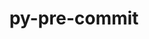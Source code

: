 ---
title: "py-pre-commit"
layout: cache
categories: [package, develop]
meta: {"versions": ["3.3.3"], "compilers": ["gcc@=11.1.0", "gcc@=11.4.0", "gcc@=9.4.0", "oneapi@=2023.2.0", "oneapi@=2023.2.1"], "oss": ["ubuntu20.04"], "platforms": ["linux"], "targets": ["aarch64", "neoverse_v1", "ppc64le", "x86_64_v3"], "stacks": ["data-vis-sdk", "e4s", "e4s-arm", "e4s-neoverse_v1", "e4s-oneapi", "e4s-power", "root"], "num_specs": 87, "num_specs_by_stack": {"root": 87, "e4s-arm": 8, "e4s-neoverse_v1": 8, "e4s-power": 14, "data-vis-sdk": 12, "e4s": 26, "e4s-oneapi": 19}}
spec_details: [{"hash": "3ykhexrwudp5kopfsn2jezqsepj24227", "compiler": "gcc@=11.4.0", "versions": ["3.3.3"], "os": "ubuntu20.04", "platform": "linux", "target": "aarch64", "variants": ["build_system=python_pip"], "stacks": ["root", "e4s-arm"], "size": "-", "tarball": "https://binaries.spack.io/develop/build_cache/linux-ubuntu20.04-aarch64/gcc-11.4.0/py-pre-commit-3.3.3/linux-ubuntu20.04-aarch64-gcc-11.4.0-py-pre-commit-3.3.3-3ykhexrwudp5kopfsn2jezqsepj24227.spack"}, {"hash": "7xnsxwwuhbj5y66tyo4vdthfbvnvw3jp", "compiler": "gcc@=11.4.0", "versions": ["3.3.3"], "os": "ubuntu20.04", "platform": "linux", "target": "aarch64", "variants": ["build_system=python_pip"], "stacks": ["root", "e4s-arm"], "size": "-", "tarball": "https://binaries.spack.io/develop/build_cache/linux-ubuntu20.04-aarch64/gcc-11.4.0/py-pre-commit-3.3.3/linux-ubuntu20.04-aarch64-gcc-11.4.0-py-pre-commit-3.3.3-7xnsxwwuhbj5y66tyo4vdthfbvnvw3jp.spack"}, {"hash": "f6obwvhtxaluj5ahzc5m4mk6pj3xdsr3", "compiler": "gcc@=11.4.0", "versions": ["3.3.3"], "os": "ubuntu20.04", "platform": "linux", "target": "aarch64", "variants": ["build_system=python_pip"], "stacks": ["root", "e4s-arm"], "size": "-", "tarball": "https://binaries.spack.io/develop/build_cache/linux-ubuntu20.04-aarch64/gcc-11.4.0/py-pre-commit-3.3.3/linux-ubuntu20.04-aarch64-gcc-11.4.0-py-pre-commit-3.3.3-f6obwvhtxaluj5ahzc5m4mk6pj3xdsr3.spack"}, {"hash": "e3t2ppahqkq47xcssldba4yoib52u5ju", "compiler": "gcc@=11.4.0", "versions": ["3.3.3"], "os": "ubuntu20.04", "platform": "linux", "target": "aarch64", "variants": ["build_system=python_pip"], "stacks": ["root", "e4s-arm"], "size": "-", "tarball": "https://binaries.spack.io/develop/build_cache/linux-ubuntu20.04-aarch64/gcc-11.4.0/py-pre-commit-3.3.3/linux-ubuntu20.04-aarch64-gcc-11.4.0-py-pre-commit-3.3.3-e3t2ppahqkq47xcssldba4yoib52u5ju.spack"}, {"hash": "xpibqcmuhzoi7snddbga2gzfvqtssgxk", "compiler": "gcc@=11.4.0", "versions": ["3.3.3"], "os": "ubuntu20.04", "platform": "linux", "target": "aarch64", "variants": ["build_system=python_pip"], "stacks": ["root", "e4s-arm"], "size": "-", "tarball": "https://binaries.spack.io/develop/build_cache/linux-ubuntu20.04-aarch64/gcc-11.4.0/py-pre-commit-3.3.3/linux-ubuntu20.04-aarch64-gcc-11.4.0-py-pre-commit-3.3.3-xpibqcmuhzoi7snddbga2gzfvqtssgxk.spack"}, {"hash": "wjwht2vwmqspd6ibgfkv5yycqolhbrwv", "compiler": "gcc@=11.4.0", "versions": ["3.3.3"], "os": "ubuntu20.04", "platform": "linux", "target": "aarch64", "variants": ["build_system=python_pip"], "stacks": ["root", "e4s-arm"], "size": "-", "tarball": "https://binaries.spack.io/develop/build_cache/linux-ubuntu20.04-aarch64/gcc-11.4.0/py-pre-commit-3.3.3/linux-ubuntu20.04-aarch64-gcc-11.4.0-py-pre-commit-3.3.3-wjwht2vwmqspd6ibgfkv5yycqolhbrwv.spack"}, {"hash": "ze2bgtc4563pexqsfyhn6m47mv6dyrpp", "compiler": "gcc@=11.4.0", "versions": ["3.3.3"], "os": "ubuntu20.04", "platform": "linux", "target": "aarch64", "variants": ["build_system=python_pip"], "stacks": ["root", "e4s-arm"], "size": "-", "tarball": "https://binaries.spack.io/develop/build_cache/linux-ubuntu20.04-aarch64/gcc-11.4.0/py-pre-commit-3.3.3/linux-ubuntu20.04-aarch64-gcc-11.4.0-py-pre-commit-3.3.3-ze2bgtc4563pexqsfyhn6m47mv6dyrpp.spack"}, {"hash": "sxvrpcvwjudomjflyvuxv6ciqf7y6bom", "compiler": "gcc@=11.4.0", "versions": ["3.3.3"], "os": "ubuntu20.04", "platform": "linux", "target": "aarch64", "variants": ["build_system=python_pip"], "stacks": ["root", "e4s-arm"], "size": "-", "tarball": "https://binaries.spack.io/develop/build_cache/linux-ubuntu20.04-aarch64/gcc-11.4.0/py-pre-commit-3.3.3/linux-ubuntu20.04-aarch64-gcc-11.4.0-py-pre-commit-3.3.3-sxvrpcvwjudomjflyvuxv6ciqf7y6bom.spack"}, {"hash": "nffouigujocweri4fj7ggkvb2g7eulll", "compiler": "gcc@=11.4.0", "versions": ["3.3.3"], "os": "ubuntu20.04", "platform": "linux", "target": "neoverse_v1", "variants": ["build_system=python_pip"], "stacks": ["root", "e4s-neoverse_v1"], "size": "-", "tarball": "https://binaries.spack.io/develop/build_cache/linux-ubuntu20.04-neoverse_v1/gcc-11.4.0/py-pre-commit-3.3.3/linux-ubuntu20.04-neoverse_v1-gcc-11.4.0-py-pre-commit-3.3.3-nffouigujocweri4fj7ggkvb2g7eulll.spack"}, {"hash": "auplbar3x3baolsxsbmngnxegf6ivmkk", "compiler": "gcc@=11.4.0", "versions": ["3.3.3"], "os": "ubuntu20.04", "platform": "linux", "target": "neoverse_v1", "variants": ["build_system=python_pip"], "stacks": ["root", "e4s-neoverse_v1"], "size": "-", "tarball": "https://binaries.spack.io/develop/build_cache/linux-ubuntu20.04-neoverse_v1/gcc-11.4.0/py-pre-commit-3.3.3/linux-ubuntu20.04-neoverse_v1-gcc-11.4.0-py-pre-commit-3.3.3-auplbar3x3baolsxsbmngnxegf6ivmkk.spack"}, {"hash": "n75yroniganrspz5or5nzvc2n5mizmxc", "compiler": "gcc@=11.4.0", "versions": ["3.3.3"], "os": "ubuntu20.04", "platform": "linux", "target": "neoverse_v1", "variants": ["build_system=python_pip"], "stacks": ["root", "e4s-neoverse_v1"], "size": "-", "tarball": "https://binaries.spack.io/develop/build_cache/linux-ubuntu20.04-neoverse_v1/gcc-11.4.0/py-pre-commit-3.3.3/linux-ubuntu20.04-neoverse_v1-gcc-11.4.0-py-pre-commit-3.3.3-n75yroniganrspz5or5nzvc2n5mizmxc.spack"}, {"hash": "ackmzmpxcff7vmylsv4pttuxzec7w6ez", "compiler": "gcc@=11.4.0", "versions": ["3.3.3"], "os": "ubuntu20.04", "platform": "linux", "target": "neoverse_v1", "variants": ["build_system=python_pip"], "stacks": ["root", "e4s-neoverse_v1"], "size": "-", "tarball": "https://binaries.spack.io/develop/build_cache/linux-ubuntu20.04-neoverse_v1/gcc-11.4.0/py-pre-commit-3.3.3/linux-ubuntu20.04-neoverse_v1-gcc-11.4.0-py-pre-commit-3.3.3-ackmzmpxcff7vmylsv4pttuxzec7w6ez.spack"}, {"hash": "tkwyxdnlmb5k6jappwsaog44ltltmx3s", "compiler": "gcc@=11.4.0", "versions": ["3.3.3"], "os": "ubuntu20.04", "platform": "linux", "target": "neoverse_v1", "variants": ["build_system=python_pip"], "stacks": ["root", "e4s-neoverse_v1"], "size": "-", "tarball": "https://binaries.spack.io/develop/build_cache/linux-ubuntu20.04-neoverse_v1/gcc-11.4.0/py-pre-commit-3.3.3/linux-ubuntu20.04-neoverse_v1-gcc-11.4.0-py-pre-commit-3.3.3-tkwyxdnlmb5k6jappwsaog44ltltmx3s.spack"}, {"hash": "o4m2sh66ra4phhw6jzukn6in322kh2dj", "compiler": "gcc@=11.4.0", "versions": ["3.3.3"], "os": "ubuntu20.04", "platform": "linux", "target": "neoverse_v1", "variants": ["build_system=python_pip"], "stacks": ["root", "e4s-neoverse_v1"], "size": "-", "tarball": "https://binaries.spack.io/develop/build_cache/linux-ubuntu20.04-neoverse_v1/gcc-11.4.0/py-pre-commit-3.3.3/linux-ubuntu20.04-neoverse_v1-gcc-11.4.0-py-pre-commit-3.3.3-o4m2sh66ra4phhw6jzukn6in322kh2dj.spack"}, {"hash": "zhkkv774nyg23hynf5jdue2epbpzoend", "compiler": "gcc@=11.4.0", "versions": ["3.3.3"], "os": "ubuntu20.04", "platform": "linux", "target": "neoverse_v1", "variants": ["build_system=python_pip"], "stacks": ["root", "e4s-neoverse_v1"], "size": "-", "tarball": "https://binaries.spack.io/develop/build_cache/linux-ubuntu20.04-neoverse_v1/gcc-11.4.0/py-pre-commit-3.3.3/linux-ubuntu20.04-neoverse_v1-gcc-11.4.0-py-pre-commit-3.3.3-zhkkv774nyg23hynf5jdue2epbpzoend.spack"}, {"hash": "pmmzueu7xxezzkr2n3u2gi3dfav2xvcx", "compiler": "gcc@=11.4.0", "versions": ["3.3.3"], "os": "ubuntu20.04", "platform": "linux", "target": "neoverse_v1", "variants": ["build_system=python_pip"], "stacks": ["root", "e4s-neoverse_v1"], "size": "-", "tarball": "https://binaries.spack.io/develop/build_cache/linux-ubuntu20.04-neoverse_v1/gcc-11.4.0/py-pre-commit-3.3.3/linux-ubuntu20.04-neoverse_v1-gcc-11.4.0-py-pre-commit-3.3.3-pmmzueu7xxezzkr2n3u2gi3dfav2xvcx.spack"}, {"hash": "nhqbwfmg7bzfne6vn3bwh5w2e4x7gjeq", "compiler": "gcc@=9.4.0", "versions": ["3.3.3"], "os": "ubuntu20.04", "platform": "linux", "target": "ppc64le", "variants": ["build_system=python_pip"], "stacks": ["root", "e4s-power"], "size": "-", "tarball": "https://binaries.spack.io/develop/build_cache/linux-ubuntu20.04-ppc64le/gcc-9.4.0/py-pre-commit-3.3.3/linux-ubuntu20.04-ppc64le-gcc-9.4.0-py-pre-commit-3.3.3-nhqbwfmg7bzfne6vn3bwh5w2e4x7gjeq.spack"}, {"hash": "gkzikpvehz55wzl7zpxlinxeh6rekp7p", "compiler": "gcc@=9.4.0", "versions": ["3.3.3"], "os": "ubuntu20.04", "platform": "linux", "target": "ppc64le", "variants": ["build_system=python_pip"], "stacks": ["root", "e4s-power"], "size": "-", "tarball": "https://binaries.spack.io/develop/build_cache/linux-ubuntu20.04-ppc64le/gcc-9.4.0/py-pre-commit-3.3.3/linux-ubuntu20.04-ppc64le-gcc-9.4.0-py-pre-commit-3.3.3-gkzikpvehz55wzl7zpxlinxeh6rekp7p.spack"}, {"hash": "dm2o2o2ybmhpyaczcakuuyhfphelmh6t", "compiler": "gcc@=9.4.0", "versions": ["3.3.3"], "os": "ubuntu20.04", "platform": "linux", "target": "ppc64le", "variants": ["build_system=python_pip"], "stacks": ["root", "e4s-power"], "size": "-", "tarball": "https://binaries.spack.io/develop/build_cache/linux-ubuntu20.04-ppc64le/gcc-9.4.0/py-pre-commit-3.3.3/linux-ubuntu20.04-ppc64le-gcc-9.4.0-py-pre-commit-3.3.3-dm2o2o2ybmhpyaczcakuuyhfphelmh6t.spack"}, {"hash": "iodipuiy6vfqoksk5og5egtcheesppqj", "compiler": "gcc@=9.4.0", "versions": ["3.3.3"], "os": "ubuntu20.04", "platform": "linux", "target": "ppc64le", "variants": ["build_system=python_pip"], "stacks": ["root", "e4s-power"], "size": "-", "tarball": "https://binaries.spack.io/develop/build_cache/linux-ubuntu20.04-ppc64le/gcc-9.4.0/py-pre-commit-3.3.3/linux-ubuntu20.04-ppc64le-gcc-9.4.0-py-pre-commit-3.3.3-iodipuiy6vfqoksk5og5egtcheesppqj.spack"}, {"hash": "yzxzepphfrcizjsngljawmgicrqqroay", "compiler": "gcc@=9.4.0", "versions": ["3.3.3"], "os": "ubuntu20.04", "platform": "linux", "target": "ppc64le", "variants": ["build_system=python_pip"], "stacks": ["root", "e4s-power"], "size": "-", "tarball": "https://binaries.spack.io/develop/build_cache/linux-ubuntu20.04-ppc64le/gcc-9.4.0/py-pre-commit-3.3.3/linux-ubuntu20.04-ppc64le-gcc-9.4.0-py-pre-commit-3.3.3-yzxzepphfrcizjsngljawmgicrqqroay.spack"}, {"hash": "6vzu24lgglru3bhywl4rwpwdo3k64zyb", "compiler": "gcc@=9.4.0", "versions": ["3.3.3"], "os": "ubuntu20.04", "platform": "linux", "target": "ppc64le", "variants": ["build_system=python_pip"], "stacks": ["root", "e4s-power"], "size": "-", "tarball": "https://binaries.spack.io/develop/build_cache/linux-ubuntu20.04-ppc64le/gcc-9.4.0/py-pre-commit-3.3.3/linux-ubuntu20.04-ppc64le-gcc-9.4.0-py-pre-commit-3.3.3-6vzu24lgglru3bhywl4rwpwdo3k64zyb.spack"}, {"hash": "llxyh2kvaoqbfrzpk3spp5y2bw7onp7g", "compiler": "gcc@=9.4.0", "versions": ["3.3.3"], "os": "ubuntu20.04", "platform": "linux", "target": "ppc64le", "variants": ["build_system=python_pip"], "stacks": ["root", "e4s-power"], "size": "-", "tarball": "https://binaries.spack.io/develop/build_cache/linux-ubuntu20.04-ppc64le/gcc-9.4.0/py-pre-commit-3.3.3/linux-ubuntu20.04-ppc64le-gcc-9.4.0-py-pre-commit-3.3.3-llxyh2kvaoqbfrzpk3spp5y2bw7onp7g.spack"}, {"hash": "jqabg56nclkn6d24vvvomhhw2z5g6h5q", "compiler": "gcc@=9.4.0", "versions": ["3.3.3"], "os": "ubuntu20.04", "platform": "linux", "target": "ppc64le", "variants": ["build_system=python_pip"], "stacks": ["root", "e4s-power"], "size": "-", "tarball": "https://binaries.spack.io/develop/build_cache/linux-ubuntu20.04-ppc64le/gcc-9.4.0/py-pre-commit-3.3.3/linux-ubuntu20.04-ppc64le-gcc-9.4.0-py-pre-commit-3.3.3-jqabg56nclkn6d24vvvomhhw2z5g6h5q.spack"}, {"hash": "w6ll4xfw53i6kr4uech6ytv7rwzw27cw", "compiler": "gcc@=9.4.0", "versions": ["3.3.3"], "os": "ubuntu20.04", "platform": "linux", "target": "ppc64le", "variants": ["build_system=python_pip"], "stacks": ["root", "e4s-power"], "size": "-", "tarball": "https://binaries.spack.io/develop/build_cache/linux-ubuntu20.04-ppc64le/gcc-9.4.0/py-pre-commit-3.3.3/linux-ubuntu20.04-ppc64le-gcc-9.4.0-py-pre-commit-3.3.3-w6ll4xfw53i6kr4uech6ytv7rwzw27cw.spack"}, {"hash": "vz5wghk47ss4ckuy2yvc3yqec7pi3ptn", "compiler": "gcc@=9.4.0", "versions": ["3.3.3"], "os": "ubuntu20.04", "platform": "linux", "target": "ppc64le", "variants": ["build_system=python_pip"], "stacks": ["root", "e4s-power"], "size": "-", "tarball": "https://binaries.spack.io/develop/build_cache/linux-ubuntu20.04-ppc64le/gcc-9.4.0/py-pre-commit-3.3.3/linux-ubuntu20.04-ppc64le-gcc-9.4.0-py-pre-commit-3.3.3-vz5wghk47ss4ckuy2yvc3yqec7pi3ptn.spack"}, {"hash": "3o4o4u6pejrncgrjvdkjfpjctq6ol7rw", "compiler": "gcc@=9.4.0", "versions": ["3.3.3"], "os": "ubuntu20.04", "platform": "linux", "target": "ppc64le", "variants": ["build_system=python_pip"], "stacks": ["root", "e4s-power"], "size": "-", "tarball": "https://binaries.spack.io/develop/build_cache/linux-ubuntu20.04-ppc64le/gcc-9.4.0/py-pre-commit-3.3.3/linux-ubuntu20.04-ppc64le-gcc-9.4.0-py-pre-commit-3.3.3-3o4o4u6pejrncgrjvdkjfpjctq6ol7rw.spack"}, {"hash": "bus3uswoglipyz4yfco264egtgxoav5w", "compiler": "gcc@=9.4.0", "versions": ["3.3.3"], "os": "ubuntu20.04", "platform": "linux", "target": "ppc64le", "variants": ["build_system=python_pip"], "stacks": ["root", "e4s-power"], "size": "-", "tarball": "https://binaries.spack.io/develop/build_cache/linux-ubuntu20.04-ppc64le/gcc-9.4.0/py-pre-commit-3.3.3/linux-ubuntu20.04-ppc64le-gcc-9.4.0-py-pre-commit-3.3.3-bus3uswoglipyz4yfco264egtgxoav5w.spack"}, {"hash": "4bdkzsklrc2okftqz4trkh3zd6rtdg2g", "compiler": "gcc@=9.4.0", "versions": ["3.3.3"], "os": "ubuntu20.04", "platform": "linux", "target": "ppc64le", "variants": ["build_system=python_pip"], "stacks": ["root", "e4s-power"], "size": "-", "tarball": "https://binaries.spack.io/develop/build_cache/linux-ubuntu20.04-ppc64le/gcc-9.4.0/py-pre-commit-3.3.3/linux-ubuntu20.04-ppc64le-gcc-9.4.0-py-pre-commit-3.3.3-4bdkzsklrc2okftqz4trkh3zd6rtdg2g.spack"}, {"hash": "vs5w7egoxrah7um3ea6ostbpou5533g7", "compiler": "gcc@=9.4.0", "versions": ["3.3.3"], "os": "ubuntu20.04", "platform": "linux", "target": "ppc64le", "variants": ["build_system=python_pip"], "stacks": ["root", "e4s-power"], "size": "-", "tarball": "https://binaries.spack.io/develop/build_cache/linux-ubuntu20.04-ppc64le/gcc-9.4.0/py-pre-commit-3.3.3/linux-ubuntu20.04-ppc64le-gcc-9.4.0-py-pre-commit-3.3.3-vs5w7egoxrah7um3ea6ostbpou5533g7.spack"}, {"hash": "xghrbhqn2hkwjkdhpkc2i6aminevbdzh", "compiler": "gcc@=11.1.0", "versions": ["3.3.3"], "os": "ubuntu20.04", "platform": "linux", "target": "x86_64_v3", "variants": ["build_system=python_pip"], "stacks": ["data-vis-sdk", "root"], "size": "-", "tarball": "https://binaries.spack.io/develop/build_cache/linux-ubuntu20.04-x86_64_v3/gcc-11.1.0/py-pre-commit-3.3.3/linux-ubuntu20.04-x86_64_v3-gcc-11.1.0-py-pre-commit-3.3.3-xghrbhqn2hkwjkdhpkc2i6aminevbdzh.spack"}, {"hash": "5hphvox4267g6dtsqrpmz4ahaqgxxgor", "compiler": "gcc@=11.1.0", "versions": ["3.3.3"], "os": "ubuntu20.04", "platform": "linux", "target": "x86_64_v3", "variants": ["build_system=python_pip"], "stacks": ["data-vis-sdk", "root"], "size": "-", "tarball": "https://binaries.spack.io/develop/build_cache/linux-ubuntu20.04-x86_64_v3/gcc-11.1.0/py-pre-commit-3.3.3/linux-ubuntu20.04-x86_64_v3-gcc-11.1.0-py-pre-commit-3.3.3-5hphvox4267g6dtsqrpmz4ahaqgxxgor.spack"}, {"hash": "5y552kfxco4bl3so3zvcwqp5zy5zwxmy", "compiler": "gcc@=11.1.0", "versions": ["3.3.3"], "os": "ubuntu20.04", "platform": "linux", "target": "x86_64_v3", "variants": ["build_system=python_pip"], "stacks": ["data-vis-sdk", "root"], "size": "-", "tarball": "https://binaries.spack.io/develop/build_cache/linux-ubuntu20.04-x86_64_v3/gcc-11.1.0/py-pre-commit-3.3.3/linux-ubuntu20.04-x86_64_v3-gcc-11.1.0-py-pre-commit-3.3.3-5y552kfxco4bl3so3zvcwqp5zy5zwxmy.spack"}, {"hash": "iemcvah7cemgey6yomf76rsvebudtqoc", "compiler": "gcc@=11.1.0", "versions": ["3.3.3"], "os": "ubuntu20.04", "platform": "linux", "target": "x86_64_v3", "variants": ["build_system=python_pip"], "stacks": ["data-vis-sdk", "root"], "size": "-", "tarball": "https://binaries.spack.io/develop/build_cache/linux-ubuntu20.04-x86_64_v3/gcc-11.1.0/py-pre-commit-3.3.3/linux-ubuntu20.04-x86_64_v3-gcc-11.1.0-py-pre-commit-3.3.3-iemcvah7cemgey6yomf76rsvebudtqoc.spack"}, {"hash": "ror74cpzydh2ddgphmaoxfick6luhke5", "compiler": "gcc@=11.1.0", "versions": ["3.3.3"], "os": "ubuntu20.04", "platform": "linux", "target": "x86_64_v3", "variants": ["build_system=python_pip"], "stacks": ["data-vis-sdk", "root"], "size": "-", "tarball": "https://binaries.spack.io/develop/build_cache/linux-ubuntu20.04-x86_64_v3/gcc-11.1.0/py-pre-commit-3.3.3/linux-ubuntu20.04-x86_64_v3-gcc-11.1.0-py-pre-commit-3.3.3-ror74cpzydh2ddgphmaoxfick6luhke5.spack"}, {"hash": "kusu3iz7wlclmnywfoz22gbtg2egxyzv", "compiler": "gcc@=11.1.0", "versions": ["3.3.3"], "os": "ubuntu20.04", "platform": "linux", "target": "x86_64_v3", "variants": ["build_system=python_pip"], "stacks": ["data-vis-sdk", "root"], "size": "-", "tarball": "https://binaries.spack.io/develop/build_cache/linux-ubuntu20.04-x86_64_v3/gcc-11.1.0/py-pre-commit-3.3.3/linux-ubuntu20.04-x86_64_v3-gcc-11.1.0-py-pre-commit-3.3.3-kusu3iz7wlclmnywfoz22gbtg2egxyzv.spack"}, {"hash": "nf3t3m5knb37ax6cjtp4fbbvazcbzvj3", "compiler": "gcc@=11.1.0", "versions": ["3.3.3"], "os": "ubuntu20.04", "platform": "linux", "target": "x86_64_v3", "variants": ["build_system=python_pip"], "stacks": ["data-vis-sdk", "root"], "size": "-", "tarball": "https://binaries.spack.io/develop/build_cache/linux-ubuntu20.04-x86_64_v3/gcc-11.1.0/py-pre-commit-3.3.3/linux-ubuntu20.04-x86_64_v3-gcc-11.1.0-py-pre-commit-3.3.3-nf3t3m5knb37ax6cjtp4fbbvazcbzvj3.spack"}, {"hash": "upw3e6nmzn5qi4bbktm5jtbmdvs5ka62", "compiler": "gcc@=11.1.0", "versions": ["3.3.3"], "os": "ubuntu20.04", "platform": "linux", "target": "x86_64_v3", "variants": ["build_system=python_pip"], "stacks": ["data-vis-sdk", "root"], "size": "-", "tarball": "https://binaries.spack.io/develop/build_cache/linux-ubuntu20.04-x86_64_v3/gcc-11.1.0/py-pre-commit-3.3.3/linux-ubuntu20.04-x86_64_v3-gcc-11.1.0-py-pre-commit-3.3.3-upw3e6nmzn5qi4bbktm5jtbmdvs5ka62.spack"}, {"hash": "tjfye4ga4psogdlkmcekkwykbbo2ibsa", "compiler": "gcc@=11.1.0", "versions": ["3.3.3"], "os": "ubuntu20.04", "platform": "linux", "target": "x86_64_v3", "variants": ["build_system=python_pip"], "stacks": ["data-vis-sdk", "root"], "size": "-", "tarball": "https://binaries.spack.io/develop/build_cache/linux-ubuntu20.04-x86_64_v3/gcc-11.1.0/py-pre-commit-3.3.3/linux-ubuntu20.04-x86_64_v3-gcc-11.1.0-py-pre-commit-3.3.3-tjfye4ga4psogdlkmcekkwykbbo2ibsa.spack"}, {"hash": "zavsji52dcapmq4qq3qlyldjyldcuyxm", "compiler": "gcc@=11.1.0", "versions": ["3.3.3"], "os": "ubuntu20.04", "platform": "linux", "target": "x86_64_v3", "variants": ["build_system=python_pip"], "stacks": ["data-vis-sdk", "root"], "size": "-", "tarball": "https://binaries.spack.io/develop/build_cache/linux-ubuntu20.04-x86_64_v3/gcc-11.1.0/py-pre-commit-3.3.3/linux-ubuntu20.04-x86_64_v3-gcc-11.1.0-py-pre-commit-3.3.3-zavsji52dcapmq4qq3qlyldjyldcuyxm.spack"}, {"hash": "z3rfhyp55vq5gke6q65v2fwoqwxreyec", "compiler": "gcc@=11.1.0", "versions": ["3.3.3"], "os": "ubuntu20.04", "platform": "linux", "target": "x86_64_v3", "variants": ["build_system=python_pip"], "stacks": ["data-vis-sdk", "root"], "size": "-", "tarball": "https://binaries.spack.io/develop/build_cache/linux-ubuntu20.04-x86_64_v3/gcc-11.1.0/py-pre-commit-3.3.3/linux-ubuntu20.04-x86_64_v3-gcc-11.1.0-py-pre-commit-3.3.3-z3rfhyp55vq5gke6q65v2fwoqwxreyec.spack"}, {"hash": "ybmh6h7xg5wrqvcsljcugu4iudhxyfqv", "compiler": "gcc@=11.1.0", "versions": ["3.3.3"], "os": "ubuntu20.04", "platform": "linux", "target": "x86_64_v3", "variants": ["build_system=python_pip"], "stacks": ["data-vis-sdk", "root"], "size": "-", "tarball": "https://binaries.spack.io/develop/build_cache/linux-ubuntu20.04-x86_64_v3/gcc-11.1.0/py-pre-commit-3.3.3/linux-ubuntu20.04-x86_64_v3-gcc-11.1.0-py-pre-commit-3.3.3-ybmh6h7xg5wrqvcsljcugu4iudhxyfqv.spack"}, {"hash": "t3u5hfqdkspznwukthwfduqzkcfi4x22", "compiler": "gcc@=11.4.0", "versions": ["3.3.3"], "os": "ubuntu20.04", "platform": "linux", "target": "x86_64_v3", "variants": ["build_system=python_pip"], "stacks": ["root", "e4s"], "size": "-", "tarball": "https://binaries.spack.io/develop/build_cache/linux-ubuntu20.04-x86_64_v3/gcc-11.4.0/py-pre-commit-3.3.3/linux-ubuntu20.04-x86_64_v3-gcc-11.4.0-py-pre-commit-3.3.3-t3u5hfqdkspznwukthwfduqzkcfi4x22.spack"}, {"hash": "kji6vcs72cpghybl3j6bxpodjwk5t5gv", "compiler": "gcc@=11.4.0", "versions": ["3.3.3"], "os": "ubuntu20.04", "platform": "linux", "target": "x86_64_v3", "variants": ["build_system=python_pip"], "stacks": ["root", "e4s"], "size": "-", "tarball": "https://binaries.spack.io/develop/build_cache/linux-ubuntu20.04-x86_64_v3/gcc-11.4.0/py-pre-commit-3.3.3/linux-ubuntu20.04-x86_64_v3-gcc-11.4.0-py-pre-commit-3.3.3-kji6vcs72cpghybl3j6bxpodjwk5t5gv.spack"}, {"hash": "cjirwc6qky7gr37k4ln7fjkdmv2uwgge", "compiler": "gcc@=11.4.0", "versions": ["3.3.3"], "os": "ubuntu20.04", "platform": "linux", "target": "x86_64_v3", "variants": ["build_system=python_pip"], "stacks": ["root", "e4s"], "size": "-", "tarball": "https://binaries.spack.io/develop/build_cache/linux-ubuntu20.04-x86_64_v3/gcc-11.4.0/py-pre-commit-3.3.3/linux-ubuntu20.04-x86_64_v3-gcc-11.4.0-py-pre-commit-3.3.3-cjirwc6qky7gr37k4ln7fjkdmv2uwgge.spack"}, {"hash": "ahxczzc7mm47efyug3fiu4rzjlkecfn4", "compiler": "gcc@=11.4.0", "versions": ["3.3.3"], "os": "ubuntu20.04", "platform": "linux", "target": "x86_64_v3", "variants": ["build_system=python_pip"], "stacks": ["root", "e4s"], "size": "-", "tarball": "https://binaries.spack.io/develop/build_cache/linux-ubuntu20.04-x86_64_v3/gcc-11.4.0/py-pre-commit-3.3.3/linux-ubuntu20.04-x86_64_v3-gcc-11.4.0-py-pre-commit-3.3.3-ahxczzc7mm47efyug3fiu4rzjlkecfn4.spack"}, {"hash": "kunbj3em6ea5jn6jlmnyzy2rxigbswbv", "compiler": "gcc@=11.4.0", "versions": ["3.3.3"], "os": "ubuntu20.04", "platform": "linux", "target": "x86_64_v3", "variants": ["build_system=python_pip"], "stacks": ["root", "e4s"], "size": "-", "tarball": "https://binaries.spack.io/develop/build_cache/linux-ubuntu20.04-x86_64_v3/gcc-11.4.0/py-pre-commit-3.3.3/linux-ubuntu20.04-x86_64_v3-gcc-11.4.0-py-pre-commit-3.3.3-kunbj3em6ea5jn6jlmnyzy2rxigbswbv.spack"}, {"hash": "o7cb4jexc7grgtn3mxcxbehvi32k4jqm", "compiler": "gcc@=11.4.0", "versions": ["3.3.3"], "os": "ubuntu20.04", "platform": "linux", "target": "x86_64_v3", "variants": ["build_system=python_pip"], "stacks": ["root", "e4s"], "size": "-", "tarball": "https://binaries.spack.io/develop/build_cache/linux-ubuntu20.04-x86_64_v3/gcc-11.4.0/py-pre-commit-3.3.3/linux-ubuntu20.04-x86_64_v3-gcc-11.4.0-py-pre-commit-3.3.3-o7cb4jexc7grgtn3mxcxbehvi32k4jqm.spack"}, {"hash": "yavnpytva3cppymopl7kxsgpsuz3gqp5", "compiler": "gcc@=11.4.0", "versions": ["3.3.3"], "os": "ubuntu20.04", "platform": "linux", "target": "x86_64_v3", "variants": ["build_system=python_pip"], "stacks": ["root", "e4s"], "size": "-", "tarball": "https://binaries.spack.io/develop/build_cache/linux-ubuntu20.04-x86_64_v3/gcc-11.4.0/py-pre-commit-3.3.3/linux-ubuntu20.04-x86_64_v3-gcc-11.4.0-py-pre-commit-3.3.3-yavnpytva3cppymopl7kxsgpsuz3gqp5.spack"}, {"hash": "afonl3mzf3mc6dogv3vzauh7pmimkllv", "compiler": "gcc@=11.4.0", "versions": ["3.3.3"], "os": "ubuntu20.04", "platform": "linux", "target": "x86_64_v3", "variants": ["build_system=python_pip"], "stacks": ["root", "e4s"], "size": "-", "tarball": "https://binaries.spack.io/develop/build_cache/linux-ubuntu20.04-x86_64_v3/gcc-11.4.0/py-pre-commit-3.3.3/linux-ubuntu20.04-x86_64_v3-gcc-11.4.0-py-pre-commit-3.3.3-afonl3mzf3mc6dogv3vzauh7pmimkllv.spack"}, {"hash": "tb3jjavjfg7hxvdiydm5vgplky6b64q6", "compiler": "gcc@=11.4.0", "versions": ["3.3.3"], "os": "ubuntu20.04", "platform": "linux", "target": "x86_64_v3", "variants": ["build_system=python_pip"], "stacks": ["root", "e4s"], "size": "-", "tarball": "https://binaries.spack.io/develop/build_cache/linux-ubuntu20.04-x86_64_v3/gcc-11.4.0/py-pre-commit-3.3.3/linux-ubuntu20.04-x86_64_v3-gcc-11.4.0-py-pre-commit-3.3.3-tb3jjavjfg7hxvdiydm5vgplky6b64q6.spack"}, {"hash": "4vponkfxqtonklfstlzxx3bvyb3dv4tc", "compiler": "gcc@=11.4.0", "versions": ["3.3.3"], "os": "ubuntu20.04", "platform": "linux", "target": "x86_64_v3", "variants": ["build_system=python_pip"], "stacks": ["root", "e4s"], "size": "-", "tarball": "https://binaries.spack.io/develop/build_cache/linux-ubuntu20.04-x86_64_v3/gcc-11.4.0/py-pre-commit-3.3.3/linux-ubuntu20.04-x86_64_v3-gcc-11.4.0-py-pre-commit-3.3.3-4vponkfxqtonklfstlzxx3bvyb3dv4tc.spack"}, {"hash": "d3vzhj6namd6ydmryrocxv6eqwtzhvvy", "compiler": "gcc@=11.4.0", "versions": ["3.3.3"], "os": "ubuntu20.04", "platform": "linux", "target": "x86_64_v3", "variants": ["build_system=python_pip"], "stacks": ["root", "e4s"], "size": "-", "tarball": "https://binaries.spack.io/develop/build_cache/linux-ubuntu20.04-x86_64_v3/gcc-11.4.0/py-pre-commit-3.3.3/linux-ubuntu20.04-x86_64_v3-gcc-11.4.0-py-pre-commit-3.3.3-d3vzhj6namd6ydmryrocxv6eqwtzhvvy.spack"}, {"hash": "qj27xyhj7gdw7dnju2huklo75rnshimb", "compiler": "gcc@=11.4.0", "versions": ["3.3.3"], "os": "ubuntu20.04", "platform": "linux", "target": "x86_64_v3", "variants": ["build_system=python_pip"], "stacks": ["root", "e4s"], "size": "-", "tarball": "https://binaries.spack.io/develop/build_cache/linux-ubuntu20.04-x86_64_v3/gcc-11.4.0/py-pre-commit-3.3.3/linux-ubuntu20.04-x86_64_v3-gcc-11.4.0-py-pre-commit-3.3.3-qj27xyhj7gdw7dnju2huklo75rnshimb.spack"}, {"hash": "rugmxabnnhffdb75tmajnq4gn3diwnyw", "compiler": "gcc@=11.4.0", "versions": ["3.3.3"], "os": "ubuntu20.04", "platform": "linux", "target": "x86_64_v3", "variants": ["build_system=python_pip"], "stacks": ["root", "e4s"], "size": "-", "tarball": "https://binaries.spack.io/develop/build_cache/linux-ubuntu20.04-x86_64_v3/gcc-11.4.0/py-pre-commit-3.3.3/linux-ubuntu20.04-x86_64_v3-gcc-11.4.0-py-pre-commit-3.3.3-rugmxabnnhffdb75tmajnq4gn3diwnyw.spack"}, {"hash": "slk6uc5uedhqws4jgvx6uiowh6xbt7om", "compiler": "gcc@=11.4.0", "versions": ["3.3.3"], "os": "ubuntu20.04", "platform": "linux", "target": "x86_64_v3", "variants": ["build_system=python_pip"], "stacks": ["root", "e4s"], "size": "-", "tarball": "https://binaries.spack.io/develop/build_cache/linux-ubuntu20.04-x86_64_v3/gcc-11.4.0/py-pre-commit-3.3.3/linux-ubuntu20.04-x86_64_v3-gcc-11.4.0-py-pre-commit-3.3.3-slk6uc5uedhqws4jgvx6uiowh6xbt7om.spack"}, {"hash": "edkfnsrfm7mgfmkgnp3h7xopgpvmuxzc", "compiler": "gcc@=11.4.0", "versions": ["3.3.3"], "os": "ubuntu20.04", "platform": "linux", "target": "x86_64_v3", "variants": ["build_system=python_pip"], "stacks": ["root", "e4s"], "size": "-", "tarball": "https://binaries.spack.io/develop/build_cache/linux-ubuntu20.04-x86_64_v3/gcc-11.4.0/py-pre-commit-3.3.3/linux-ubuntu20.04-x86_64_v3-gcc-11.4.0-py-pre-commit-3.3.3-edkfnsrfm7mgfmkgnp3h7xopgpvmuxzc.spack"}, {"hash": "vka5sizjv7tnywz4vxrjenffv2iiwvjk", "compiler": "gcc@=11.4.0", "versions": ["3.3.3"], "os": "ubuntu20.04", "platform": "linux", "target": "x86_64_v3", "variants": ["build_system=python_pip"], "stacks": ["root", "e4s"], "size": "-", "tarball": "https://binaries.spack.io/develop/build_cache/linux-ubuntu20.04-x86_64_v3/gcc-11.4.0/py-pre-commit-3.3.3/linux-ubuntu20.04-x86_64_v3-gcc-11.4.0-py-pre-commit-3.3.3-vka5sizjv7tnywz4vxrjenffv2iiwvjk.spack"}, {"hash": "lvtfnbaosne263h4akd77np2cubkengv", "compiler": "gcc@=11.4.0", "versions": ["3.3.3"], "os": "ubuntu20.04", "platform": "linux", "target": "x86_64_v3", "variants": ["build_system=python_pip"], "stacks": ["root", "e4s"], "size": "-", "tarball": "https://binaries.spack.io/develop/build_cache/linux-ubuntu20.04-x86_64_v3/gcc-11.4.0/py-pre-commit-3.3.3/linux-ubuntu20.04-x86_64_v3-gcc-11.4.0-py-pre-commit-3.3.3-lvtfnbaosne263h4akd77np2cubkengv.spack"}, {"hash": "yavcjf47n3fjfhsu3mcmwyfbu3dint7b", "compiler": "gcc@=11.4.0", "versions": ["3.3.3"], "os": "ubuntu20.04", "platform": "linux", "target": "x86_64_v3", "variants": ["build_system=python_pip"], "stacks": ["root", "e4s"], "size": "-", "tarball": "https://binaries.spack.io/develop/build_cache/linux-ubuntu20.04-x86_64_v3/gcc-11.4.0/py-pre-commit-3.3.3/linux-ubuntu20.04-x86_64_v3-gcc-11.4.0-py-pre-commit-3.3.3-yavcjf47n3fjfhsu3mcmwyfbu3dint7b.spack"}, {"hash": "s33fo5hvinkrnvl5s73f4nzvj5xr6b4u", "compiler": "gcc@=11.4.0", "versions": ["3.3.3"], "os": "ubuntu20.04", "platform": "linux", "target": "x86_64_v3", "variants": ["build_system=python_pip"], "stacks": ["root", "e4s"], "size": "-", "tarball": "https://binaries.spack.io/develop/build_cache/linux-ubuntu20.04-x86_64_v3/gcc-11.4.0/py-pre-commit-3.3.3/linux-ubuntu20.04-x86_64_v3-gcc-11.4.0-py-pre-commit-3.3.3-s33fo5hvinkrnvl5s73f4nzvj5xr6b4u.spack"}, {"hash": "iczayfk7nyzaxpahokzqzbv3m6ckbqof", "compiler": "gcc@=11.4.0", "versions": ["3.3.3"], "os": "ubuntu20.04", "platform": "linux", "target": "x86_64_v3", "variants": ["build_system=python_pip"], "stacks": ["root", "e4s"], "size": "-", "tarball": "https://binaries.spack.io/develop/build_cache/linux-ubuntu20.04-x86_64_v3/gcc-11.4.0/py-pre-commit-3.3.3/linux-ubuntu20.04-x86_64_v3-gcc-11.4.0-py-pre-commit-3.3.3-iczayfk7nyzaxpahokzqzbv3m6ckbqof.spack"}, {"hash": "bb5knvuabttvruue6icmuov4lduqfwuk", "compiler": "gcc@=11.4.0", "versions": ["3.3.3"], "os": "ubuntu20.04", "platform": "linux", "target": "x86_64_v3", "variants": ["build_system=python_pip"], "stacks": ["root", "e4s"], "size": "-", "tarball": "https://binaries.spack.io/develop/build_cache/linux-ubuntu20.04-x86_64_v3/gcc-11.4.0/py-pre-commit-3.3.3/linux-ubuntu20.04-x86_64_v3-gcc-11.4.0-py-pre-commit-3.3.3-bb5knvuabttvruue6icmuov4lduqfwuk.spack"}, {"hash": "seurvoape5ntn3hv2okopdmkxtq235dh", "compiler": "gcc@=11.4.0", "versions": ["3.3.3"], "os": "ubuntu20.04", "platform": "linux", "target": "x86_64_v3", "variants": ["build_system=python_pip"], "stacks": ["root", "e4s"], "size": "-", "tarball": "https://binaries.spack.io/develop/build_cache/linux-ubuntu20.04-x86_64_v3/gcc-11.4.0/py-pre-commit-3.3.3/linux-ubuntu20.04-x86_64_v3-gcc-11.4.0-py-pre-commit-3.3.3-seurvoape5ntn3hv2okopdmkxtq235dh.spack"}, {"hash": "rsegwe3pwykndwmlaisu6az237loe4ac", "compiler": "gcc@=11.4.0", "versions": ["3.3.3"], "os": "ubuntu20.04", "platform": "linux", "target": "x86_64_v3", "variants": ["build_system=python_pip"], "stacks": ["root", "e4s"], "size": "-", "tarball": "https://binaries.spack.io/develop/build_cache/linux-ubuntu20.04-x86_64_v3/gcc-11.4.0/py-pre-commit-3.3.3/linux-ubuntu20.04-x86_64_v3-gcc-11.4.0-py-pre-commit-3.3.3-rsegwe3pwykndwmlaisu6az237loe4ac.spack"}, {"hash": "vrd3g5imkrnja2lgkleliflsmswe4aqn", "compiler": "gcc@=11.4.0", "versions": ["3.3.3"], "os": "ubuntu20.04", "platform": "linux", "target": "x86_64_v3", "variants": ["build_system=python_pip"], "stacks": ["root", "e4s"], "size": "-", "tarball": "https://binaries.spack.io/develop/build_cache/linux-ubuntu20.04-x86_64_v3/gcc-11.4.0/py-pre-commit-3.3.3/linux-ubuntu20.04-x86_64_v3-gcc-11.4.0-py-pre-commit-3.3.3-vrd3g5imkrnja2lgkleliflsmswe4aqn.spack"}, {"hash": "77ejud4n5655jjzq3zoij4jdufnatm4b", "compiler": "gcc@=11.4.0", "versions": ["3.3.3"], "os": "ubuntu20.04", "platform": "linux", "target": "x86_64_v3", "variants": ["build_system=python_pip"], "stacks": ["root", "e4s"], "size": "-", "tarball": "https://binaries.spack.io/develop/build_cache/linux-ubuntu20.04-x86_64_v3/gcc-11.4.0/py-pre-commit-3.3.3/linux-ubuntu20.04-x86_64_v3-gcc-11.4.0-py-pre-commit-3.3.3-77ejud4n5655jjzq3zoij4jdufnatm4b.spack"}, {"hash": "ovg7dzcy4p7ytuuighxrvx25ynva5qp6", "compiler": "gcc@=11.4.0", "versions": ["3.3.3"], "os": "ubuntu20.04", "platform": "linux", "target": "x86_64_v3", "variants": ["build_system=python_pip"], "stacks": ["root", "e4s"], "size": "-", "tarball": "https://binaries.spack.io/develop/build_cache/linux-ubuntu20.04-x86_64_v3/gcc-11.4.0/py-pre-commit-3.3.3/linux-ubuntu20.04-x86_64_v3-gcc-11.4.0-py-pre-commit-3.3.3-ovg7dzcy4p7ytuuighxrvx25ynva5qp6.spack"}, {"hash": "dxde4mx2qy42gzcy4u2xlysym2fwd632", "compiler": "oneapi@=2023.2.0", "versions": ["3.3.3"], "os": "ubuntu20.04", "platform": "linux", "target": "x86_64_v3", "variants": ["build_system=python_pip"], "stacks": ["root", "e4s-oneapi"], "size": "-", "tarball": "https://binaries.spack.io/develop/build_cache/linux-ubuntu20.04-x86_64_v3/oneapi-2023.2.0/py-pre-commit-3.3.3/linux-ubuntu20.04-x86_64_v3-oneapi-2023.2.0-py-pre-commit-3.3.3-dxde4mx2qy42gzcy4u2xlysym2fwd632.spack"}, {"hash": "bj2cp45obqobuih2xggaqaguclt5uqgo", "compiler": "oneapi@=2023.2.0", "versions": ["3.3.3"], "os": "ubuntu20.04", "platform": "linux", "target": "x86_64_v3", "variants": ["build_system=python_pip"], "stacks": ["root", "e4s-oneapi"], "size": "-", "tarball": "https://binaries.spack.io/develop/build_cache/linux-ubuntu20.04-x86_64_v3/oneapi-2023.2.0/py-pre-commit-3.3.3/linux-ubuntu20.04-x86_64_v3-oneapi-2023.2.0-py-pre-commit-3.3.3-bj2cp45obqobuih2xggaqaguclt5uqgo.spack"}, {"hash": "qu2tx7vswaqu4knrhxg4vofp7nxbug2p", "compiler": "oneapi@=2023.2.1", "versions": ["3.3.3"], "os": "ubuntu20.04", "platform": "linux", "target": "x86_64_v3", "variants": ["build_system=python_pip"], "stacks": ["root", "e4s-oneapi"], "size": "-", "tarball": "https://binaries.spack.io/develop/build_cache/linux-ubuntu20.04-x86_64_v3/oneapi-2023.2.1/py-pre-commit-3.3.3/linux-ubuntu20.04-x86_64_v3-oneapi-2023.2.1-py-pre-commit-3.3.3-qu2tx7vswaqu4knrhxg4vofp7nxbug2p.spack"}, {"hash": "tsa64enalgn2sj7jidjkjdjderjhzcpi", "compiler": "oneapi@=2023.2.1", "versions": ["3.3.3"], "os": "ubuntu20.04", "platform": "linux", "target": "x86_64_v3", "variants": ["build_system=python_pip"], "stacks": ["root", "e4s-oneapi"], "size": "-", "tarball": "https://binaries.spack.io/develop/build_cache/linux-ubuntu20.04-x86_64_v3/oneapi-2023.2.1/py-pre-commit-3.3.3/linux-ubuntu20.04-x86_64_v3-oneapi-2023.2.1-py-pre-commit-3.3.3-tsa64enalgn2sj7jidjkjdjderjhzcpi.spack"}, {"hash": "joogzkq6odm5isu6ustmwtimoba6uok7", "compiler": "oneapi@=2023.2.1", "versions": ["3.3.3"], "os": "ubuntu20.04", "platform": "linux", "target": "x86_64_v3", "variants": ["build_system=python_pip"], "stacks": ["root", "e4s-oneapi"], "size": "-", "tarball": "https://binaries.spack.io/develop/build_cache/linux-ubuntu20.04-x86_64_v3/oneapi-2023.2.1/py-pre-commit-3.3.3/linux-ubuntu20.04-x86_64_v3-oneapi-2023.2.1-py-pre-commit-3.3.3-joogzkq6odm5isu6ustmwtimoba6uok7.spack"}, {"hash": "fhjr3dgs7mkxddmndtgo2zairsv2hwgt", "compiler": "oneapi@=2023.2.1", "versions": ["3.3.3"], "os": "ubuntu20.04", "platform": "linux", "target": "x86_64_v3", "variants": ["build_system=python_pip"], "stacks": ["root", "e4s-oneapi"], "size": "-", "tarball": "https://binaries.spack.io/develop/build_cache/linux-ubuntu20.04-x86_64_v3/oneapi-2023.2.1/py-pre-commit-3.3.3/linux-ubuntu20.04-x86_64_v3-oneapi-2023.2.1-py-pre-commit-3.3.3-fhjr3dgs7mkxddmndtgo2zairsv2hwgt.spack"}, {"hash": "mp4nw6eigfpyoquus77geysggser3ahi", "compiler": "oneapi@=2023.2.1", "versions": ["3.3.3"], "os": "ubuntu20.04", "platform": "linux", "target": "x86_64_v3", "variants": ["build_system=python_pip"], "stacks": ["root", "e4s-oneapi"], "size": "-", "tarball": "https://binaries.spack.io/develop/build_cache/linux-ubuntu20.04-x86_64_v3/oneapi-2023.2.1/py-pre-commit-3.3.3/linux-ubuntu20.04-x86_64_v3-oneapi-2023.2.1-py-pre-commit-3.3.3-mp4nw6eigfpyoquus77geysggser3ahi.spack"}, {"hash": "4mrvehvlivxyojl34tgioqirlnc6hyc5", "compiler": "oneapi@=2023.2.1", "versions": ["3.3.3"], "os": "ubuntu20.04", "platform": "linux", "target": "x86_64_v3", "variants": ["build_system=python_pip"], "stacks": ["root", "e4s-oneapi"], "size": "-", "tarball": "https://binaries.spack.io/develop/build_cache/linux-ubuntu20.04-x86_64_v3/oneapi-2023.2.1/py-pre-commit-3.3.3/linux-ubuntu20.04-x86_64_v3-oneapi-2023.2.1-py-pre-commit-3.3.3-4mrvehvlivxyojl34tgioqirlnc6hyc5.spack"}, {"hash": "f7ncdy5zfrffnwla4vtp2rxjjxtxk3e5", "compiler": "oneapi@=2023.2.1", "versions": ["3.3.3"], "os": "ubuntu20.04", "platform": "linux", "target": "x86_64_v3", "variants": ["build_system=python_pip"], "stacks": ["root", "e4s-oneapi"], "size": "-", "tarball": "https://binaries.spack.io/develop/build_cache/linux-ubuntu20.04-x86_64_v3/oneapi-2023.2.1/py-pre-commit-3.3.3/linux-ubuntu20.04-x86_64_v3-oneapi-2023.2.1-py-pre-commit-3.3.3-f7ncdy5zfrffnwla4vtp2rxjjxtxk3e5.spack"}, {"hash": "uwe6azsxkvh52khtdlnleixv354zvdon", "compiler": "oneapi@=2023.2.1", "versions": ["3.3.3"], "os": "ubuntu20.04", "platform": "linux", "target": "x86_64_v3", "variants": ["build_system=python_pip"], "stacks": ["root", "e4s-oneapi"], "size": "-", "tarball": "https://binaries.spack.io/develop/build_cache/linux-ubuntu20.04-x86_64_v3/oneapi-2023.2.1/py-pre-commit-3.3.3/linux-ubuntu20.04-x86_64_v3-oneapi-2023.2.1-py-pre-commit-3.3.3-uwe6azsxkvh52khtdlnleixv354zvdon.spack"}, {"hash": "sfoqa7t3px7wyo2yhylokijcya4ggoml", "compiler": "oneapi@=2023.2.1", "versions": ["3.3.3"], "os": "ubuntu20.04", "platform": "linux", "target": "x86_64_v3", "variants": ["build_system=python_pip"], "stacks": ["root", "e4s-oneapi"], "size": "-", "tarball": "https://binaries.spack.io/develop/build_cache/linux-ubuntu20.04-x86_64_v3/oneapi-2023.2.1/py-pre-commit-3.3.3/linux-ubuntu20.04-x86_64_v3-oneapi-2023.2.1-py-pre-commit-3.3.3-sfoqa7t3px7wyo2yhylokijcya4ggoml.spack"}, {"hash": "vmonelokkbpbuebihfopr34dy3vdrdmj", "compiler": "oneapi@=2023.2.1", "versions": ["3.3.3"], "os": "ubuntu20.04", "platform": "linux", "target": "x86_64_v3", "variants": ["build_system=python_pip"], "stacks": ["root", "e4s-oneapi"], "size": "-", "tarball": "https://binaries.spack.io/develop/build_cache/linux-ubuntu20.04-x86_64_v3/oneapi-2023.2.1/py-pre-commit-3.3.3/linux-ubuntu20.04-x86_64_v3-oneapi-2023.2.1-py-pre-commit-3.3.3-vmonelokkbpbuebihfopr34dy3vdrdmj.spack"}, {"hash": "klpwrvmb6f7b2go2sopyhhkjqsufmue6", "compiler": "oneapi@=2023.2.1", "versions": ["3.3.3"], "os": "ubuntu20.04", "platform": "linux", "target": "x86_64_v3", "variants": ["build_system=python_pip"], "stacks": ["root", "e4s-oneapi"], "size": "-", "tarball": "https://binaries.spack.io/develop/build_cache/linux-ubuntu20.04-x86_64_v3/oneapi-2023.2.1/py-pre-commit-3.3.3/linux-ubuntu20.04-x86_64_v3-oneapi-2023.2.1-py-pre-commit-3.3.3-klpwrvmb6f7b2go2sopyhhkjqsufmue6.spack"}, {"hash": "rlzoht2ese7nvnx2dllo23wocjpcvglc", "compiler": "oneapi@=2023.2.1", "versions": ["3.3.3"], "os": "ubuntu20.04", "platform": "linux", "target": "x86_64_v3", "variants": ["build_system=python_pip"], "stacks": ["root", "e4s-oneapi"], "size": "-", "tarball": "https://binaries.spack.io/develop/build_cache/linux-ubuntu20.04-x86_64_v3/oneapi-2023.2.1/py-pre-commit-3.3.3/linux-ubuntu20.04-x86_64_v3-oneapi-2023.2.1-py-pre-commit-3.3.3-rlzoht2ese7nvnx2dllo23wocjpcvglc.spack"}, {"hash": "upnkkizfovddkh57fedxuknf5yboape2", "compiler": "oneapi@=2023.2.1", "versions": ["3.3.3"], "os": "ubuntu20.04", "platform": "linux", "target": "x86_64_v3", "variants": ["build_system=python_pip"], "stacks": ["root", "e4s-oneapi"], "size": "-", "tarball": "https://binaries.spack.io/develop/build_cache/linux-ubuntu20.04-x86_64_v3/oneapi-2023.2.1/py-pre-commit-3.3.3/linux-ubuntu20.04-x86_64_v3-oneapi-2023.2.1-py-pre-commit-3.3.3-upnkkizfovddkh57fedxuknf5yboape2.spack"}, {"hash": "6oohd4xo2riscpydrzeij2zarqvycph2", "compiler": "oneapi@=2023.2.1", "versions": ["3.3.3"], "os": "ubuntu20.04", "platform": "linux", "target": "x86_64_v3", "variants": ["build_system=python_pip"], "stacks": ["root", "e4s-oneapi"], "size": "-", "tarball": "https://binaries.spack.io/develop/build_cache/linux-ubuntu20.04-x86_64_v3/oneapi-2023.2.1/py-pre-commit-3.3.3/linux-ubuntu20.04-x86_64_v3-oneapi-2023.2.1-py-pre-commit-3.3.3-6oohd4xo2riscpydrzeij2zarqvycph2.spack"}, {"hash": "4srhzjvqvyiregklm52s6pyfdlcnvn47", "compiler": "oneapi@=2023.2.1", "versions": ["3.3.3"], "os": "ubuntu20.04", "platform": "linux", "target": "x86_64_v3", "variants": ["build_system=python_pip"], "stacks": ["root", "e4s-oneapi"], "size": "-", "tarball": "https://binaries.spack.io/develop/build_cache/linux-ubuntu20.04-x86_64_v3/oneapi-2023.2.1/py-pre-commit-3.3.3/linux-ubuntu20.04-x86_64_v3-oneapi-2023.2.1-py-pre-commit-3.3.3-4srhzjvqvyiregklm52s6pyfdlcnvn47.spack"}, {"hash": "izzrwxbvki6t5ntqn3vdmyd3xluquwox", "compiler": "oneapi@=2023.2.1", "versions": ["3.3.3"], "os": "ubuntu20.04", "platform": "linux", "target": "x86_64_v3", "variants": ["build_system=python_pip"], "stacks": ["root", "e4s-oneapi"], "size": "-", "tarball": "https://binaries.spack.io/develop/build_cache/linux-ubuntu20.04-x86_64_v3/oneapi-2023.2.1/py-pre-commit-3.3.3/linux-ubuntu20.04-x86_64_v3-oneapi-2023.2.1-py-pre-commit-3.3.3-izzrwxbvki6t5ntqn3vdmyd3xluquwox.spack"}, {"hash": "tgkgszxhbgcutqiocohsfi4zrjfo3qtm", "compiler": "oneapi@=2023.2.1", "versions": ["3.3.3"], "os": "ubuntu20.04", "platform": "linux", "target": "x86_64_v3", "variants": ["build_system=python_pip"], "stacks": ["root", "e4s-oneapi"], "size": "-", "tarball": "https://binaries.spack.io/develop/build_cache/linux-ubuntu20.04-x86_64_v3/oneapi-2023.2.1/py-pre-commit-3.3.3/linux-ubuntu20.04-x86_64_v3-oneapi-2023.2.1-py-pre-commit-3.3.3-tgkgszxhbgcutqiocohsfi4zrjfo3qtm.spack"}]
---